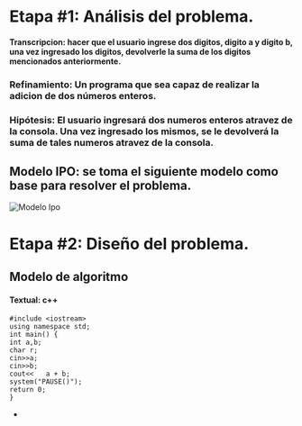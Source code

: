 # Etapa #1: Análisis del problema.

#### Transcripcion: hacer que el usuario ingrese dos digitos, digito a y digito b, una vez ingresado los digitos, devolverle la suma de los digitos mencionados anteriormente.

### Refinamiento: Un programa que sea capaz de realizar la adicion de dos números enteros.

### Hipótesis: El usuario ingresará dos numeros enteros atravez de la consola. Una vez ingresado los mismos, se le devolverá la suma de tales numeros atravez de la consola. 

## Modelo IPO: se toma el siguiente modelo como base para resolver el problema.
![Modelo Ipo](C:\Users\Usuario\Desktop\adicion2\Ipo.jpg)

# Etapa #2: Diseño del problema.

## Modelo de algoritmo
#### Textual: c++
~~~
#include <iostream>
using namespace std;
int main() {
int a,b;
char r;
cin>>a;
cin>>b;
cout<<   a + b;
system("PAUSE()");
return 0;
}
~~~
-



